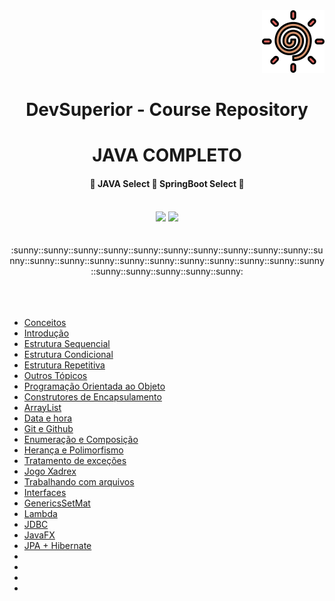 <div align="right"><img src="https://github.com/lipollis/Imagens-Git/blob/main/sun.png" /></div>
<h1 align="center"> DevSuperior - Course Repository </h1>
<h1 align="center"> JAVA COMPLETO </h1>

<h4 align="center"> 
	🚀  JAVA Select  🚀  SpringBoot Select  🚀
</h4>
<br>

<div align="center">
  <img src="https://cdn.jsdelivr.net/gh/devicons/devicon/icons/java/java-original-wordmark.svg" width="70px"/>
  <img src="https://cdn.jsdelivr.net/gh/devicons/devicon/icons/spring/spring-original-wordmark.svg" width="70px" />


  <br>
  <br>
</div>


<br>
<div align="center">:sunny::sunny::sunny::sunny::sunny::sunny::sunny::sunny::sunny::sunny::sunny::sunny::sunny::sunny::sunny::sunny::sunny::sunny::sunny::sunny::sunny::sunny::sunny::sunny::sunny::sunny:</div>
<br>
<br>

<div align="center">

</div>
<br>

- [Conceitos](https://github.com/lipollis/DevSuperior_JAVA/tree/main/02_Conceitos)
- [Introdução](https://github.com/lipollis/DevSuperior_JAVA/tree/main/03_Intro)
- [Estrutura Sequencial](https://github.com/lipollis/DevSuperior_JAVA/tree/main/04_EstruturaSequencial)
- [Estrutura Condicional](https://github.com/lipollis/DevSuperior_JAVA/tree/main/05_EstruturaCondicional)
- [Estrutura Repetitiva](https://github.com/lipollis/DevSuperior_JAVA/tree/main/06_EstruturaRepetitiva)
- [Outros Tópicos](https://github.com/lipollis/DevSuperior_JAVA/tree/main/07_Outros%20t%C3%B3picos)
- [Programação Orientada ao Objeto](https://github.com/lipollis/DevSuperior_JAVA/tree/main/08_POO)
- [Construtores de Encapsulamento](https://github.com/lipollis/DevSuperior_JAVA/tree/main/09_ConstrutoresEncapsulamento)
- [ArrayList](https://github.com/lipollis/DevSuperior_JAVA/tree/main/10_ArraysList)
- [Data e hora](https://github.com/lipollis/DevSuperior_JAVA/tree/main/11_Data-hora)
- [Git e Github](https://github.com/lipollis/DevSuperior_JAVA/tree/main/12_Git%20e%20Github)
- [Enumeração e Composição](https://github.com/lipollis/DevSuperior_JAVA/tree/main/13_Enumera%C3%A7%C3%B5es%20e%20composi%C3%A7%C3%A3o)
- [Herança e Polimorfismo](https://github.com/lipollis/DevSuperior_JAVA/tree/main/14_Heran%C3%A7a%20e%20polimorfismo)
- [Tratamento de exceções](https://github.com/lipollis/DevSuperior_JAVA/tree/main/15_Tratamento%20de%20exce%C3%A7%C3%B5es)
- [Jogo Xadrex](https://github.com/lipollis/DevSuperior_JAVA/tree/main/16_Chess)
- [Trabalhando com arquivos](https://github.com/lipollis/DevSuperior_JAVA/tree/main/17_Trabalhando%20com%20arquivos)
- [Interfaces](https://github.com/lipollis/DevSuperior_JAVA/tree/main/18_Interfaces)
- [GenericsSetMat](https://github.com/lipollis/DevSuperior_JAVA/tree/main/19_GenericsSetMat)
- [Lambda](https://github.com/lipollis/DevSuperior_JAVA/tree/main/20_Lambda)
- [JDBC](https://github.com/lipollis/DevSuperior_JAVA/tree/main/21_JDBC)
- [JavaFX]()
- [JPA + Hibernate]()
- []()
- []()
- []()
- []()
